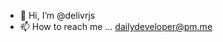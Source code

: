 - 👋 Hi, I’m @delivrjs
- 📫 How to reach me ... dailydeveloper@pm.me

<!---
delivrjs/delivrjs is a ✨ special ✨ repository because its `README.md` (this file) appears on your GitHub profile.
You can click the Preview link to take a look at your changes.
--->
